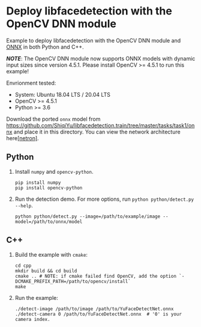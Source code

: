 # Deploy libfacedetection with the OpenCV DNN module

Example to deploy libfacedetection with the OpenCV DNN module and [ONNX](https://github.com/onnx/onnx) in both Python and C++.

***NOTE***: The OpenCV DNN module now supports ONNX models with dynamic input sizes since version 4.5.1. Please install OpenCV >= 4.5.1 to run this example!

Envrionment tested:
- System: Ubuntu 18.04 LTS / 20.04 LTS
- OpenCV >= 4.5.1
- Python >= 3.6

Download the ported `onnx` model from https://github.com/ShiqiYu/libfacedetection.train/tree/master/tasks/task1/onnx and place it in this directory.
You can view the network architecture here[[netron]](https://netron.app/?url=https://raw.githubusercontent.com/ShiqiYu/libfacedetection.train/master/tasks/task1/onnx/YuFaceDetectNet.onnx).

## Python
1. Install `numpy` and `opencv-python`.
    ```shell
    pip install numpy
    pip install opencv-python
    ```
2. Run the detection demo. For more options, run `python python/detect.py --help`.
    ```shell
    python python/detect.py --image=/path/to/example/image --model=/path/to/onnx/model
    ```

## C++
1. Build the example with `cmake`:
    ```shell
    cd cpp
    mkdir build && cd build
    cmake .. # NOTE: if cmake failed find OpenCV, add the option `-DCMAKE_PREFIX_PATH=/path/to/opencv/install`
    make
    ```
2. Run the example:
    ```shell
    ./detect-image /path/to/image /path/to/YuFaceDetectNet.onnx
    ./detect-camera 0 /path/to/YuFaceDetectNet.onnx  # '0' is your camera index.
    ```
